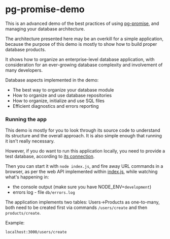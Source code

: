 pg-promise-demo
===============

This is an advanced demo of the best practices of using [pg-promise], and managing
your database architecture.

The architecture presented here may be an overkill for a simple application, because
the purpose of this demo is mostly to show how to build proper database products.

It shows how to organize an enterprise-level database application, with consideration
for an ever-growing database complexity and involvement of many developers.

Database aspects implemented in the demo:

* The best way to organize your database module
* How to organize and use database repositories
* How to organize, initialize and use SQL files
* Efficient diagnostics and errors reporting

### Running the app

This demo is mostly for you to look through its source code to understand its structure
and the overall approach. It is also simple enough that running it isn't really necessary.

However, if you do want to run this application locally, you need to provide a test database,
according to [its connection](https://github.com/vitaly-t/pg-promise-demo/blob/master/db/index.js#L29).

Then you can start it with `node index.js`, and fire away URL commands in a browser,
as per the web API implemented within [index.js](https://github.com/vitaly-t/pg-promise-demo/blob/master/index.js),
while watching what's happening in:

* the console output (make sure you have NODE_ENV=`development`)
* errors log - file `db/errors.log`

The application implements two tables: Users->Products as one-to-many, both need to be created first
via commands `/users/create` and then `products/create`.

Example:
```
localhost:3000/users/create
```

[pg-promise]:https://github.com/vitaly-t/pg-promise
[pg-monitor]:https://github.com/vitaly-t/pg-monitor
